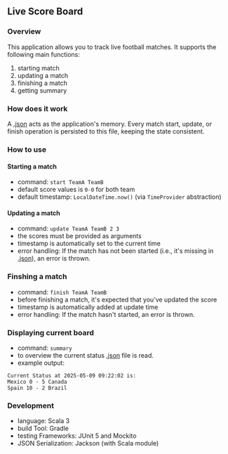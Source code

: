 ## Live Score Board

### Overview

This application allows you to track live football matches. It supports the following main functions:
1. starting match
2. updating a match
3. finishing a match
4. getting summary

### How does it work

A [.json](scoreboard.json) acts as the application's memory. Every match start, update, or finish operation is persisted to this file, keeping the state consistent.

### How to use

#### Starting a match

- command: `start TeamA TeamB`
- default score values is `0-0` for both team
- default timestamp: `LocalDateTime.now()` (via `TimeProvider` abstraction)

#### Updating a match
- command: `update TeamA TeamB 2 3`
- the scores must be provided as arguments 
- timestamp is automatically set to the current time 
- error handling: If the match has not been started (i.e., it's missing in [.json](scoreboard.json)), an error is thrown.
### Finshing a match
- command: `finish TeamA TeamB`
- before finishing a match, it's expected that you’ve updated the score 
- timestamp is automatically added at update time 
- error handling: If the match hasn't started, an error is thrown.
### Displaying current board
- command: `summary`
- to overview the current status [.json](scoreboard.json) file is read.
- example output:

```
Current Status at 2025-05-09 09:22:02 is:
Mexico 0 - 5 Canada
Spain 10 - 2 Brazil
```

### Development

- language: Scala 3
- build Tool: Gradle 
- testing Frameworks: JUnit 5 and Mockito 
- JSON Serialization: Jackson (with Scala module)


